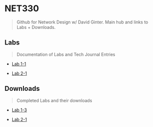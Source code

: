 # NET330
> Github for Network Design w/ David Ginter. Main hub and links to Labs + Downloads.
## Labs
> Documentation of Labs and Tech Journal Entries
* [Lab 1-1](https://github.com/seabar24/NET330/wiki/Lab-1%E2%80%901)

* [Lab 2-1](https://github.com/seabar24/NET330/wiki/Lab-2‐1)

## Downloads
> Completed Labs and their downloads
* [Lab 1-3](https://champlain.instructure.com/courses/2088102/assignments/31053540/submissions/4076874?download=281735857)

* [Lab 2-1](https://champlain.instructure.com/courses/2088102/assignments/31053546/submissions/4076874?download=281835115)
